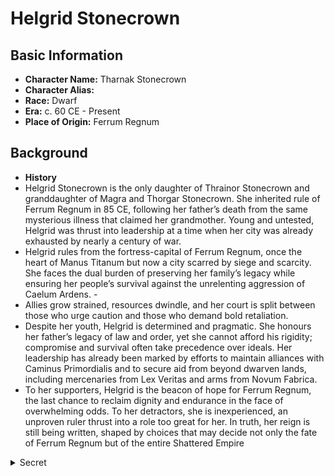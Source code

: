 # Helgrid Stonecrown

## Basic Information
- **Character Name:** Tharnak Stonecrown
- **Character Alias:** 
- **Race:** Dwarf
- **Era:** c. 60 CE - Present
- **Place of Origin:** Ferrum Regnum


## Background
- **History**
 - Helgrid Stonecrown is the only daughter of Thrainor Stonecrown and granddaughter of Magra and Thorgar Stonecrown. She inherited rule of Ferrum Regnum in 85 CE, following her father’s death from the same mysterious illness that claimed her grandmother. Young and untested, Helgrid was thrust into leadership at a time when her city was already exhausted by nearly a century of war.
 - Helgrid rules from the fortress-capital of Ferrum Regnum, once the heart of Manus Titanum but now a city scarred by siege and scarcity. She faces the dual burden of preserving her family’s legacy while ensuring her people’s survival against the unrelenting aggression of Caelum Ardens. -
 - Allies grow strained, resources dwindle, and her court is split between those who urge caution and those who demand bold retaliation.
 - Despite her youth, Helgrid is determined and pragmatic. She honours her father’s legacy of law and order, yet she cannot afford his rigidity; compromise and survival often take precedence over ideals. Her leadership has already been marked by efforts to maintain alliances with Caminus Primordialis and to secure aid from beyond dwarven lands, including mercenaries from Lex Veritas and arms from Novum Fabrica.
 - To her supporters, Helgrid is the beacon of hope for Ferrum Regnum, the last chance to reclaim dignity and endurance in the face of overwhelming odds. To her detractors, she is inexperienced, an unproven ruler thrust into a role too great for her. In truth, her reign is still being written, shaped by choices that may decide not only the fate of Ferrum Regnum but of the entire Shattered Empire

<details><summary>Secret</summary>

- **Motivations**

</details>

